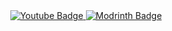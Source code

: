 <div id="header" align="center">
  <div id="badges">
    <a href="https://www.youtube.com/channel/@Nemuri404">
      <img src="https://img.shields.io/badge/YouTube-red?style=for-the-badge&logo=youtube&logoColor=white" alt="Youtube Badge"/>
    </a>
    <a href="https://modrinth.com/user/Nemuri">
      <img src="https://img.shields.io/badge/Modrinth-green?style=for-the-badge&logo=modrinth&logoColor=white" alt="Modrinth Badge"/>
    </a>
  </div>
</div>
